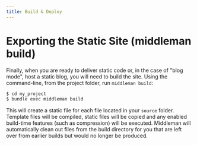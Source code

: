 ```yaml
---
title: Build & Deploy
---
```


# Exporting the Static Site (middleman build)

Finally, when you are ready to deliver static code or, in the case of "blog
mode", host a static blog, you will need to build the site. Using the
command-line, from the project folder, run `middleman build`:

``` bash
$ cd my_project
$ bundle exec middleman build
```

This will create a static file for each file located in your `source` folder.
Template files will be compiled, static files will be copied and any enabled
build-time features (such as compression) will be executed. Middleman will
automatically clean out files from the build directory for you that are left
over from earlier builds but would no longer be produced.
